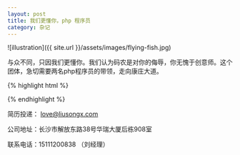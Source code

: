 ```yaml
---
layout: post
title: 我们更懂你，php 程序员
category: 杂记
---
```


![illustration]({{ site.url }}/assets/images/flying-fish.jpg)


与众不同，只因我们更懂你。我们认为码农是对你的侮辱，你无愧于创意师。这个团体，急切需要两名php程序员的带领，走向康庄大道。


{% highlight html %}

<? php

class senior_php_programmer 
{  
 $salary= much over 6000;

function Duty(){
   echo “1. 有网站开发经验2年以上，完成中小型门户网站（电商等）的建站开发及升级。”
   echo “2. 熟练掌握php编程语言，熟悉主流php框架（MVC架构），能够独立的分析、解决问题，研发公司需求的系统。”
   echo “3. 能与美工人员有效沟通，配合完成客户网站构建。”
   echo “4. 维护网站系统，解决各种相关问题。”
   echo “4. 有成熟作品优先。”

}

function Requirement(){

   echo “1. 熟练使用Magento、opencart并对以上系统进行深度二次开发；”
   echo “2. 大专学历以上，有php+mysql网站程序开发一年以上工作经验；”
   echo “3. 熟悉Javascript, Ajax, HTML5+CSS3, xml”
   echo “4. 强烈进取心，学习能力强，能自己解决一些问题，对程序开发有浓厚的兴趣”

}

}


class php_programmer 
{  
 $salary= around 4500;

function Duty (){
   echo “1. 协组资深php程序员进行网站开发”
   echo “2. 熟练掌握php编程语言，熟悉主流php框架（MVC架构），能够就网站提出独到解决方案”
   echo “3. 能与美工人员有效沟通，配合完成客户网站构建。”
   echo “4. 维护网站系统，解决各种相关问题。”

}

function Requirement(){
   echo “1. 能够熟练使用Magento、opencart并具备对以上系统进行二次开发能力；”
   echo “2. 大专学历以上，有php+mysql网站程序开发经验；”
   echo “3. 熟悉Javascript, Ajax, xml, HTML5+CSS3”
   echo “4. 进取、学习能力强、易相处”

}


?>



{% endhighlight %}


简历投递： love@liusongx.com

公司地址：长沙市解放东路38号华瑞大厦后栋908室

联系电话：15111200838 （刘经理）


